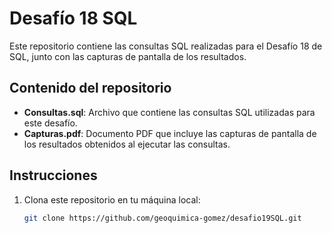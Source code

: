 # Desafío 18 SQL

Este repositorio contiene las consultas SQL realizadas para el Desafío 18 de SQL, junto con las capturas de pantalla de los resultados.

## Contenido del repositorio

- **Consultas.sql**: Archivo que contiene las consultas SQL utilizadas para este desafío.
- **Capturas.pdf**: Documento PDF que incluye las capturas de pantalla de los resultados obtenidos al ejecutar las consultas.

## Instrucciones

1. Clona este repositorio en tu máquina local:

   ```bash
   git clone https://github.com/geoquimica-gomez/desafio19SQL.git
